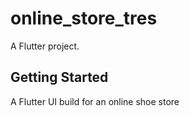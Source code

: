 # online_store_tres

A Flutter project.

## Getting Started

A Flutter UI build for an online shoe store